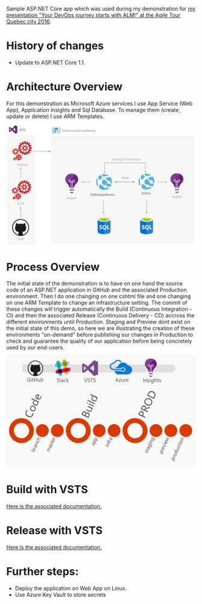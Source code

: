 Sample ASP.NET Core app which was used during my demonstration for [my presentation "Your DevOps journey starts with ALM!" at the Agile Tour Quebec city 2016](http://aka.ms/mabenoit-atq2016).

# History of changes
- Update to ASP.NET Core 1.1.

# Architecture Overview
For this demonstration as Microsoft Azure services I use App Service (Web App), Application Insights and Sql Database. 
To manage them (create, update or delete) I use ARM Templates.

![Architecture Overview](/docs/Overview.PNG)

# Process Overview
The initial state of the demonstration is to have on one hand the source code of an ASP.NET application in GitHub and the associated Production environment.
Then I do one changing on one cshtml file and one changing on one ARM Template to change an infrastructure setting.
The commit of these changes will trigger automatically the Build (Continuous Integration - CI) and then the associated Release (Continuous Delivery - CD) accross the different environments until Production. 
Staging and Preview dont exist on the initial state of this demo, so here we are illustrating the creation of these environments "on-demand" before publishing our changes in Production to check and guarantee the quality of our application before being concretely used by our end-users.

![Process Overview](/docs/Process.PNG)

# Build with VSTS

[Here is the associated documentation.](/docs/Build.md)

# Release with VSTS

[Here is the associated documentation.](/docs/Release.md)

# Further steps:
- Deploy the application on Web App on Linux.
- Use Azure Key Vault to store secrets